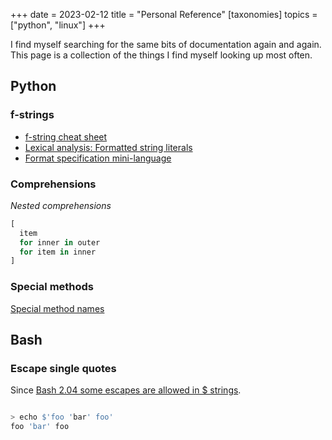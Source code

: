 +++
date = 2023-02-12
title = "Personal Reference"
[taxonomies]
topics = ["python", "linux"]
+++

I find myself searching for the same bits of documentation again and again. This page
is a collection of the things I find myself looking up most often.

## Python

### f-strings

- [f-string cheat sheet](https://fstring.help/cheat/)
- [Lexical analysis: Formatted string literals](https://docs.python.org/3/reference/lexical_analysis.html#f-strings)
- [Format specification mini-language](https://docs.python.org/3/library/string.html#formatspec)

### Comprehensions

*Nested comprehensions*
```python
[
  item 
  for inner in outer
  for item in inner
]
```

### Special methods

[Special method names](https://docs.python.org/3/reference/datamodel.html#special-method-names)

## Bash

### Escape single quotes

Since [Bash 2.04 some escapes are allowed in $ strings](https://stackoverflow.com/a/16605140/15720).

```bash

> echo $'foo 'bar' foo'
foo 'bar' foo
```

